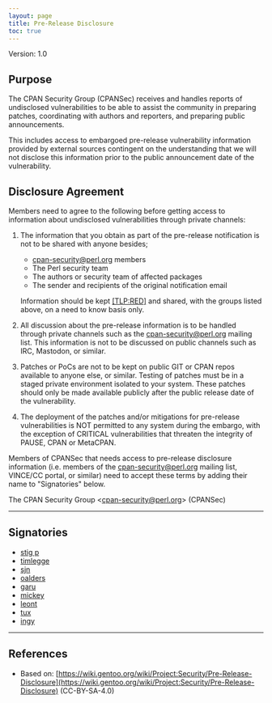 ```yaml
---
layout: page
title: Pre-Release Disclosure
toc: true
---
```


Version: 1.0

## Purpose

The CPAN Security Group (CPANSec) receives and handles reports of undisclosed vulnerabilities to be able to assist the community in preparing patches, coordinating with authors and reporters, and preparing public announcements.

This includes access to embargoed pre-release vulnerability information provided by external sources contingent on the understanding that we will not disclose this information prior to the public announcement date of the vulnerability.

## Disclosure Agreement

Members need to agree to the following before getting access to information about undisclosed vulnerabilities through private channels:

1. The information that you obtain as part of the pre-release notification is not to be shared with anyone besides;
   - cpan-security@perl.org members
   - The Perl security team
   - The authors or security team of affected packages
   - The sender and recipients of the original notification email 

   Information should be kept [[TLP:RED]](https://www.cisa.gov/news-events/news/traffic-light-protocol-tlp-definitions-and-usage) and shared, with the groups listed above, on a need to know basis only.

2. All discussion about the pre-release information is to be handled through private channels such as the cpan-security@perl.org mailing list.
This information is not to be discussed on public channels such as IRC, Mastodon, or similar.

3. Patches or PoCs are not to be kept on public GIT or CPAN repos available to anyone else, or similar.
Testing of patches must be in a staged private environment isolated to your system. These patches should only be made available publicly after the public release date of the vulnerability.

4. The deployment of the patches and/or mitigations for pre-release vulnerabilities is NOT permitted to any system during the embargo, with the exception of CRITICAL vulnerabilities that threaten the integrity of PAUSE, CPAN or MetaCPAN.

Members of CPANSec that needs access to pre-release disclosure information (i.e. members of the cpan-security@perl.org mailing list, VINCE/CC portal, or similar) need to accept these terms by adding their name to "Signatories" below.

The CPAN Security Group <[cpan-security@perl.org](cpan-security@perl.org)> (CPANSec)

------------------

## Signatories

* [stig p](https://github.com/stigtsp)
* [timlegge](https://github.com/timlegge)
* [sjn](https://github.com/sjn)
* [oalders](https://github.com/oalders)
* [garu](https://github.com/garu)
* [mickey](https://github.com/mickeyn)
* [leont](https://github.com/leont)
* [tux](https://github.com/tux)
* [ingy](https://github.com/ingydotnet)

------------------

## References

* Based on: [https://wiki.gentoo.org/wiki/Project:Security/Pre-Release-Disclosure](https://wiki.gentoo.org/wiki/Project:Security/Pre-Release-Disclosure) (CC-BY-SA-4.0)

